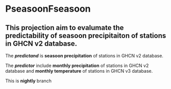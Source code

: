 # PseasoonFseasoon

## This projection aim to evalumate the predictability of seasoon precipitaiton of stations in GHCN v2 database.

The ***predictand*** is **seasoon precipitation** of stations in GHCN v2 database.

The ***predictor*** include **monthly precipitation** of stations in GHCN v2 database and **monthly temperature** of stations in GHCN v3 database.

This is **nightly** branch